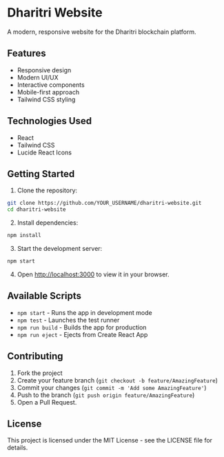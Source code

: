 # Dharitri Website

A modern, responsive website for the Dharitri blockchain platform.

## Features

- Responsive design
- Modern UI/UX
- Interactive components
- Mobile-first approach
- Tailwind CSS styling

## Technologies Used

- React
- Tailwind CSS
- Lucide React Icons

## Getting Started

1. Clone the repository:
```bash
git clone https://github.com/YOUR_USERNAME/dharitri-website.git
cd dharitri-website
```

2. Install dependencies:
```bash
npm install
```

3. Start the development server:
```bash
npm start
```

4. Open [http://localhost:3000](http://localhost:3000) to view it in your browser.

## Available Scripts

- `npm start` - Runs the app in development mode
- `npm test` - Launches the test runner
- `npm run build` - Builds the app for production
- `npm run eject` - Ejects from Create React App

## Contributing

1. Fork the project
2. Create your feature branch (`git checkout -b feature/AmazingFeature`)
3. Commit your changes (`git commit -m 'Add some AmazingFeature'`)
4. Push to the branch (`git push origin feature/AmazingFeature`)
5. Open a Pull Request.

## License

This project is licensed under the MIT License - see the LICENSE file for details.
